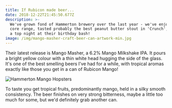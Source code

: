 ```yaml
---
title: If Rubicon made beer...
date: 2018-12-22T21:45:50.677Z
description: >-
  We've grown fond of Hammerton brewery over the last year - we've enjoyed their
  core range, tasted probably the best peanut butter stout in 'Crunch', and had
  a top night at their birthday bash! 
image: /img/mango-masher-craft-beer-can-artwork-min.jpg
---
```

Their latest release is Mango Masher, a 6.2% Mango Milkshake IPA. It pours a bright yellow colour with a thin white head hugging the side of the glass. It's one of the best smelling beers I've had for a while, with tropical aromas exactly like those you get in a can of Rubicon Mango!

![Hammerton Mango Hopsters](/img/img_2065-min.jpg)

To taste you get tropical fruits, predominantly mango, held in a silky smooth consistency. The beer finishes on very strong bitterness, maybe a little too much for some, but we'd definitely grab another can.
